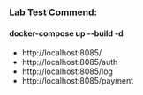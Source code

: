 ### Lab Test Commend:
#### docker-compose up --build -d
- http://localhost:8085/
- http://localhost:8085/auth
- http://localhost:8085/log
- http://localhost:8085/payment
